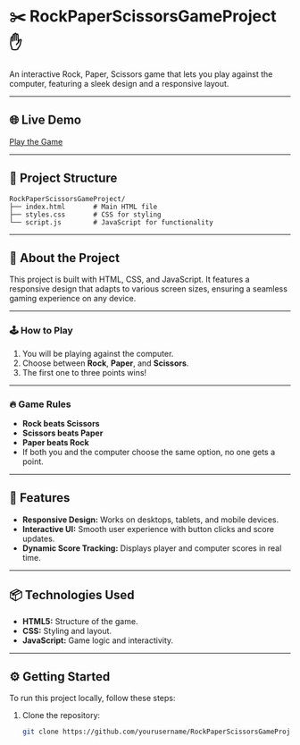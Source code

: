 # ✂️ RockPaperScissorsGameProject ✋

An interactive Rock, Paper, Scissors game that lets you play against the computer, featuring a sleek design and a responsive layout.

---

## 🌐 Live Demo

[Play the Game](https://elorf-lahcen.github.io/RockPaperScissorsGameProject/)

---

## 📁 Project Structure

```plaintext
RockPaperScissorsGameProject/
├── index.html       # Main HTML file
├── styles.css       # CSS for styling
└── script.js        # JavaScript for functionality
```
---

## 📖 About the Project
This project is built with HTML, CSS, and JavaScript. It features a responsive design that adapts to various screen sizes, ensuring a seamless gaming experience on any device.

---

### 🕹️ How to Play
1. You will be playing against the computer.
2. Choose between **Rock**, **Paper**, and **Scissors**.
3. The first one to three points wins!

---

### 🔥 Game Rules
- **Rock beats Scissors**
- **Scissors beats Paper**
- **Paper beats Rock**
- If both you and the computer choose the same option, no one gets a point.

---

## 🎨 Features
- **Responsive Design:** Works on desktops, tablets, and mobile devices.
- **Interactive UI:** Smooth user experience with button clicks and score updates.
- **Dynamic Score Tracking:** Displays player and computer scores in real time.

--- 

## 📦 Technologies Used
- **HTML5:** Structure of the game.
- **CSS:** Styling and layout.
- **JavaScript:** Game logic and interactivity.

---

## ⚙️ Getting Started
To run this project locally, follow these steps:

1. Clone the repository:
   ```bash
   git clone https://github.com/yourusername/RockPaperScissorsGameProject.git

